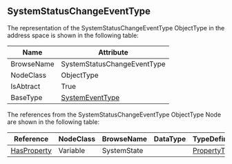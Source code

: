 <!-- objecttype -->
## SystemStatusChangeEventType
The representation of the SystemStatusChangeEventType ObjectType in the address space is shown in the following table:  

|Name|Attribute|
|---|---|
|BrowseName|SystemStatusChangeEventType|
|NodeClass|ObjectType|
|IsAbtract|True|
|BaseType|[SystemEventType](../../../Part5/ObjectTypes/SystemEventType/readme.md)|

The references from the SystemStatusChangeEventType ObjectType Node are shown in the following table:  

|Reference|NodeClass|BrowseName|DataType|TypeDefinition|ModellingRule|
|---|---|---|---|---|---|
|[HasProperty](../../../Part3/ReferenceTypes/HasProperty/readme.md)|Variable|SystemState||[PropertyType](../../Part5/VariableTypes/PropertyType/readme.md)|[Mandatory](../../Objects/Mandatory/readme.md)|

